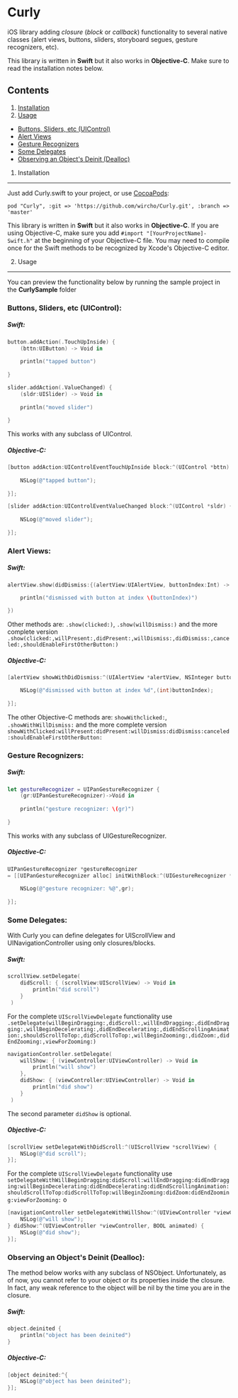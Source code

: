 Curly
=====

iOS library adding *closure* (*block* or *callback*) functionality to several native classes (alert views, buttons, sliders, storyboard segues, gesture recognizers, etc).

This library is written in **Swift** but it also works in **Objective-C**. Make sure to read the installation notes below.

Contents
--------

1. [Installation](#1-installation)
2. [Usage](#2-usage)
  * [Buttons, Sliders, etc (UIControl)](#buttons-sliders-etc-uicontrol)
  * [Alert Views](#alert-views)
  * [Gesture Recognizers](#gesture-recognizers)
  * [Some Delegates](#some-delegates)
  * [Observing an Object's Deinit (Dealloc)](#observing-an-objects-deinit-dealloc)

1. Installation
------------

Just add Curly.swift to your project, or use [CocoaPods](https://cocoapods.org):

```
pod "Curly", :git => 'https://github.com/wircho/Curly.git', :branch => 'master'
```

This library is written in **Swift** but it also works in **Objective-C**. If you are using Objective-C, make sure you add `#import "[YourProjectName]-Swift.h"` at the beginning of your Objective-C file. You may need to compile once for the Swift methods to be recognized by Xcode's Objective-C editor.

2. Usage
-----

You can preview the functionality below by running the sample project in the **CurlySample** folder

### Buttons, Sliders, etc (UIControl): ###

##### Swift: #####

```swift
button.addAction(.TouchUpInside) {
    (bttn:UIButton) -> Void in
    
    println("tapped button")
            
}
```

```swift
slider.addAction(.ValueChanged) {
    (sldr:UISlider) -> Void in
    
    println("moved slider")
            
}
```

This works with any subclass of UIControl.

##### Objective-C: #####

```objective-c
[button addAction:UIControlEventTouchUpInside block:^(UIControl *bttn) {
                
    NSLog(@"tapped button");
                
}];
```

```objective-c
[slider addAction:UIControlEventValueChanged block:^(UIControl *sldr) {
                
    NSLog(@"moved slider");
                
}];
```

### Alert Views: ###

##### Swift: #####

```swift
alertView.show(didDismiss:{(alertView:UIAlertView, buttonIndex:Int) -> Void in

    println("dismissed with button at index \(buttonIndex)")
            
})
```
Other methods are: `.show(clicked:)`, `.show(willDismiss:)` and the more complete version `.show(clicked:,willPresent:,didPresent:,willDismiss:,didDismiss:,canceled:,shouldEnableFirstOtherButton:)`

##### Objective-C: #####

```objective-c
[alertView showWithDidDismiss:^(UIAlertView *alertView, NSInteger buttonIndex) {

    NSLog(@"dismissed with button at index %d",(int)buttonIndex);
    
}];
```

The other Objective-C methods are: `showWithclicked:`, `.showWithWillDismiss:` and the more complete version `showWithClicked:willPresent:didPresent:willDismiss:didDismiss:canceled:shouldEnableFirstOtherButton:`

### Gesture Recognizers: ###

##### Swift: #####

```swift
let gestureRecognizer = UIPanGestureRecognizer {
    (gr:UIPanGestureRecognizer)->Void in
                
    println("gesture recognizer: \(gr)")
    
}
```
This works with any subclass of UIGestureRecognizer.

##### Objective-C: #####

```objective-c
UIPanGestureRecognizer *gestureRecognizer
= [[UIPanGestureRecognizer alloc] initWithBlock:^(UIGestureRecognizer *gr) {
                
    NSLog(@"gesture recognizer: %@",gr);
                
}];
```

### Some Delegates: ###

With Curly you can define delegates for UIScrollView and UINavigationController using only closures/blocks.

##### Swift: #####

```swift
scrollView.setDelegate(
    didScroll: { (scrollView:UIScrollView) -> Void in
        println("did scroll")
    }
 )
```

For the complete `UIScrollViewDelegate` functionality use `.setDelegate(willBeginDragging:,didScroll:,willEndDragging:,didEndDragging:,willBeginDecelerating:,didEndDecelerating:,didEndScrollingAnimation:,shouldScrollToTop:,didScrollToTop:,willBeginZooming:,didZoom:,didEndZooming:,viewForZooming:)`

```swift
navigationController.setDelegate(
    willShow: { (viewController:UIViewController) -> Void in
        println("will show")
    },
    didShow: { (viewController:UIViewController) -> Void in
        println("did show")
    }
 )
```

The second parameter `didShow` is optional.

##### Objective-C: #####

```objective-c
[scrollView setDelegateWithDidScroll:^(UIScrollView *scrollView) {
    NSLog(@"did scroll");
}];
```

For the complete `UIScrollViewDelegate` functionality use `setDelegateWithWillBeginDragging:didScroll:willEndDragging:didEndDragging:willBeginDecelerating:didEndDecelerating:didEndScrollingAnimation:shouldScrollToTop:didScrollToTop:willBeginZooming:didZoom:didEndZooming:viewForZooming:`
o
```objective-c
[navigationController setDelegateWithWillShow:^(UIViewController *viewController, BOOL animated) {
    NSLog(@"will show");
} didShow:^(UIViewController *viewController, BOOL animated) {
    NSLog(@"did show");
}];
```

### Observing an Object's Deinit (Dealloc): ###

The method below works with any subclass of NSObject. Unfortunately, as of now, you cannot refer to your object or its properties inside the closure. In fact, any weak reference to the object will be nil by the time you are in the closure.

##### Swift: #####

```swift
object.deinited {
    println("object has been deinited")
}
```

##### Objective-C: #####

```objective-c
[object deinited:^{
    NSLog(@"object has been deinited");   
}];
```
